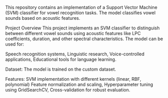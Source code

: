 This repository contains an implementation of a Support Vector Machine (SVM) classifier for vowel recognition tasks. The model classifies vowel sounds based on acoustic features.


Project Overview
This project implements an SVM classifier to distinguish between different vowel sounds using acoustic features like LPC coefficients, duration, and other spectral characteristics. The model can be used for:

Speech recognition systems,
Linguistic research,
Voice-controlled applications,
Educational tools for language learning.


Dataset:
The model is trained on the custom dataset.

Features:
SVM implementation with different kernels (linear, RBF, polynomial)
Feature normalization and scaling,
Hyperparameter tuning using GridSearchCV,
Cross-validation for robust evaluation.
